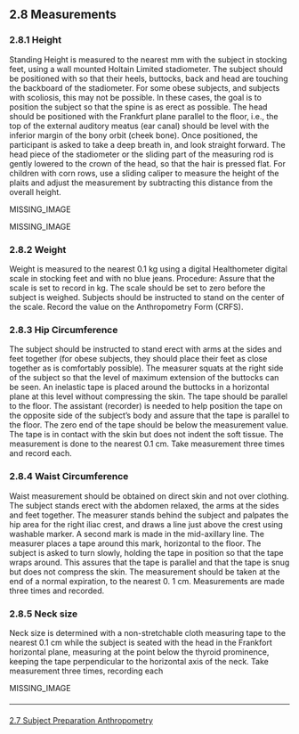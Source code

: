 ## 2.8 Measurements

### 2.8.1 Height
Standing Height is measured to the nearest mm with the subject in stocking feet, using a
wall mounted Holtain Limited stadiometer. The subject should be positioned with so that
their heels, buttocks, back and head are touching the backboard of the stadiometer. For
some obese subjects, and subjects with scoliosis, this may not be possible. In these
cases, the goal is to position the subject so that the spine is as erect as possible. The
head should be positioned with the Frankfurt plane parallel to the floor, i.e., the top of the
external auditory meatus (ear canal) should be level with the inferior margin of the bony
orbit (cheek bone). Once positioned, the participant is asked to take a deep breath in,
and look straight forward. The head piece of the stadiometer or the sliding part of the
measuring rod is gently lowered to the crown of the head, so that the hair is pressed flat.
For children with corn rows, use a sliding caliper to measure the height of the plaits and
adjust the measurement by subtracting this distance from the overall height.

MISSING_IMAGE

MISSING_IMAGE

### 2.8.2 Weight
Weight is measured to the nearest 0.1 kg using a digital Healthometer digital scale in
stocking feet and with no blue jeans. Procedure: Assure that the scale is set to record in
kg. The scale should be set to zero before the subject is weighed. Subjects should be
instructed to stand on the center of the scale. Record the value on the Anthropometry
Form (CRFS).

### 2.8.3 Hip Circumference
The subject should be instructed to stand erect with arms at the sides and feet together
(for obese subjects, they should place their feet as close together as is comfortably
possible). The measurer squats at the right side of the subject so that the level of
maximum extension of the buttocks can be seen. An inelastic tape is placed around the
buttocks in a horizontal plane at this level without compressing the skin. The tape should
be parallel to the floor. The assistant (recorder) is needed to help position the tape on
the opposite side of the subject’s body and assure that the tape is parallel to the floor.
The zero end of the tape should be below the measurement value. The tape is in contact
with the skin but does not indent the soft tissue. The measurement is done to the
nearest 0.1 cm. Take measurement three times and record each.

### 2.8.4 Waist Circumference
Waist measurement should be obtained on direct skin and not over clothing.
The subject stands erect with the abdomen relaxed, the arms at the sides and feet
together. The measurer stands behind the subject and palpates the hip area for the right
iliac crest, and draws a line just above the crest using washable marker. A second mark
is made in the mid-axillary line. The measurer places a tape around this mark, horizontal
to the floor. The subject is asked to turn slowly, holding the tape in position so that the
tape wraps around. This assures that the tape is parallel and that the tape is snug but
does not compress the skin. The measurement should be taken at the end of a normal
expiration, to the nearest 0. 1 cm. Measurements are made three times and recorded.

### 2.8.5 Neck size
Neck size is determined with a non-stretchable cloth measuring tape to the nearest
0.1 cm while the subject is seated with the head in the Frankfort horizontal plane,
measuring at the point below the thyroid prominence, keeping the tape perpendicular to
the horizontal axis of the neck. Take measurement three times, recording each

MISSING_IMAGE


<hr class="soften" style="margin-top: 20px;margin-bottom: 20px;"/>

<div class="center">
<div class="btn-group">
  <a href=":pages_path:/manuals/anthro/2-07-subject-preparation.md" class="btn btn-default">
    <span class="glyphicon glyphicon-chevron-left"></span>
    2.7 Subject Preparation
  </a>

  <a href=":pages_path:/manuals/anthro" class="btn btn-default">
    <span class="glyphicon glyphicon-chevron-up"></span>
    Anthropometry
  </a>
</div>
</div>